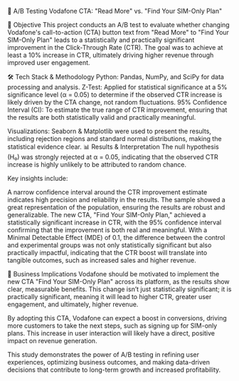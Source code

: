 📌 A/B Testing Vodafone CTA: "Read More" vs. "Find Your SIM-Only Plan"

🎯 Objective
This project conducts an A/B test to evaluate whether changing Vodafone's call-to-action (CTA) button text from "Read More" to "Find Your SIM-Only Plan" leads to a statistically and practically significant improvement in the Click-Through Rate (CTR). The goal was to achieve at least a 10% increase in CTR, ultimately driving higher revenue through improved user engagement.

🛠 Tech Stack & Methodology
Python: Pandas, NumPy, and SciPy for data processing and analysis.
Z-Test: Applied for statistical significance at a 5% significance level (α = 0.05) to determine if the observed CTR increase is likely driven by the CTA change, not random fluctuations.
95% Confidence Interval (CI): To estimate the true range of CTR improvement, ensuring that the results are both statistically valid and practically meaningful.

Visualizations: Seaborn & Matplotlib were used to present the results, including rejection regions and standard normal distributions, making the statistical evidence clear.
📊 Results & Interpretation
The null hypothesis (H₀) was strongly rejected at α = 0.05, indicating that the observed CTR increase is highly unlikely to be attributed to random chance.

Key insights include:

A narrow confidence interval around the CTR improvement estimate indicates high precision and reliability in the results.
The sample showed a great representation of the population, ensuring the results are robust and generalizable.
The new CTA, "Find Your SIM-Only Plan," achieved a statistically significant increase in CTR, with the 95% confidence interval confirming that the improvement is both real and meaningful.
With a Minimal Detectable Effect (MDE) of 0.1, the difference between the control and experimental groups was not only statistically significant but also practically impactful, indicating that the CTR boost will translate into tangible outcomes, such as increased sales and higher revenue.

🚀 Business Implications
Vodafone should be motivated to implement the new CTA "Find Your SIM-Only Plan" across its platform, as the results show clear, measurable benefits. This change isn’t just statistically significant; it is practically significant, meaning it will lead to higher CTR, greater user engagement, and ultimately, higher revenue.

By adopting this CTA, Vodafone can expect a boost in conversions, driving more customers to take the next steps, such as signing up for SIM-only plans. This increase in user interaction will likely have a direct, positive impact on revenue generation.

This study demonstrates the power of A/B testing in refining user experiences, optimizing business outcomes, and making data-driven decisions that contribute to long-term growth and increased profitability.

